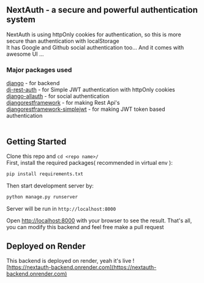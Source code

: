 ## NextAuth - a secure and powerful authentication system
NextAuth is using httpOnly cookies for authentication, so this is more secure than authentication with localStorage <br />
It has Google and Github social authentication too... And it comes with awesome UI ...

### Major packages used
[django](https://www.djangoproject.com/) - for backend <br />
[dj-rest-auth](https://github.com/iMerica/dj-rest-auth) - for Simple JWT authentication with httpOnly cookies <br />
[django-allauth](https://github.com/pennersr/django-allauth) - for social authentication <br />
[djangorestframework](https://github.com/encode/django-rest-framework) - for making Rest Api's <br />
[djangorestframework-simplejwt](https://github.com/jazzband/djangorestframework-simplejwt) - for making JWT token based authentication <br /> <br />

## Getting Started
Clone this repo and `cd <repo name>/` <br />
First, install the required packages( recommended in virtual env ):

```bash
pip install requirements.txt
```
Then start development server by:
```bash
python manage.py runserver
```
Server will be run in `http://localhost:8000`

Open [http://localhost:8000](http://localhost:8000) with your browser to see the result.
That's all, you can modify this backend and feel free make a pull request


## Deployed on Render

This backend is deployed on render, yeah it's live ! <br />
[https://nextauth-backend.onrender.com](https://nextauth-backend.onrender.com)
